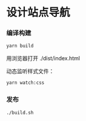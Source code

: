 # 设计站点导航

### 编译构建

```sh
yarn build
```

用浏览器打开 ./dist/index.html

动态监听样式文件：

```sh
yarn watch:css
```

### 发布

```sh
./build.sh
```

